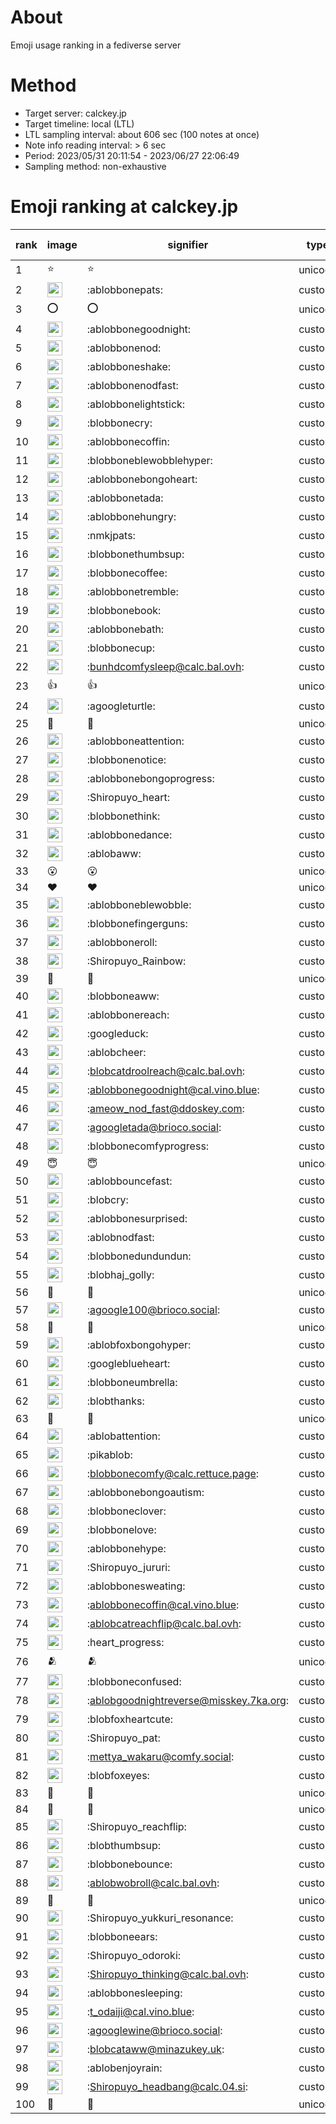 # About
Emoji usage ranking in a fediverse server

# Method
- Target server: calckey.jp
- Target timeline: local (LTL)
- LTL sampling interval: about 606 sec (100 notes at once)
- Note info reading interval: > 6 sec
- Period: 2023/05/31 20:11:54 - 2023/06/27 22:06:49 
- Sampling method: non-exhaustive

# Emoji ranking at calckey.jp

|rank|image|signifier|type|frequency score|
|----|----|----|----|----|
|1|⭐|⭐|unicode|523|
|2|<img height="24" src="https://calckey.jp/emoji/ablobbonepats.webp">|:ablobbonepats:|custom|131|
|3|⭕|⭕|unicode|49|
|4|<img height="24" src="https://calckey.jp/emoji/ablobbonegoodnight.webp">|:ablobbonegoodnight:|custom|49|
|5|<img height="24" src="https://calckey.jp/emoji/ablobbonenod.webp">|:ablobbonenod:|custom|48|
|6|<img height="24" src="https://calckey.jp/emoji/ablobboneshake.webp">|:ablobboneshake:|custom|40|
|7|<img height="24" src="https://calckey.jp/emoji/ablobbonenodfast.webp">|:ablobbonenodfast:|custom|38|
|8|<img height="24" src="https://calckey.jp/emoji/ablobbonelightstick.webp">|:ablobbonelightstick:|custom|29|
|9|<img height="24" src="https://calckey.jp/emoji/blobbonecry.webp">|:blobbonecry:|custom|26|
|10|<img height="24" src="https://calckey.jp/emoji/ablobbonecoffin.webp">|:ablobbonecoffin:|custom|25|
|11|<img height="24" src="https://calckey.jp/emoji/blobboneblewobblehyper.webp">|:blobboneblewobblehyper:|custom|20|
|12|<img height="24" src="https://calckey.jp/emoji/ablobbonebongoheart.webp">|:ablobbonebongoheart:|custom|20|
|13|<img height="24" src="https://calckey.jp/emoji/ablobbonetada.webp">|:ablobbonetada:|custom|20|
|14|<img height="24" src="https://calckey.jp/emoji/ablobbonehungry.webp">|:ablobbonehungry:|custom|20|
|15|<img height="24" src="https://calckey.jp/emoji/nmkjpats.webp">|:nmkjpats:|custom|15|
|16|<img height="24" src="https://calckey.jp/emoji/blobbonethumbsup.webp">|:blobbonethumbsup:|custom|14|
|17|<img height="24" src="https://calckey.jp/emoji/blobbonecoffee.webp">|:blobbonecoffee:|custom|14|
|18|<img height="24" src="https://calckey.jp/emoji/ablobbonetremble.webp">|:ablobbonetremble:|custom|13|
|19|<img height="24" src="https://calckey.jp/emoji/blobbonebook.webp">|:blobbonebook:|custom|12|
|20|<img height="24" src="https://calckey.jp/emoji/ablobbonebath.webp">|:ablobbonebath:|custom|11|
|21|<img height="24" src="https://calckey.jp/emoji/blobbonecup.webp">|:blobbonecup:|custom|11|
|22|<img height="24" src="https://calckey.jp/emoji/bunhdcomfysleep.webp">|:bunhdcomfysleep@calc.bal.ovh:|custom|10|
|23|👍|👍|unicode|10|
|24|<img height="24" src="https://calckey.jp/emoji/agoogleturtle.webp">|:agoogleturtle:|custom|9|
|25|🎉|🎉|unicode|9|
|26|<img height="24" src="https://calckey.jp/emoji/ablobboneattention.webp">|:ablobboneattention:|custom|8|
|27|<img height="24" src="https://calckey.jp/emoji/blobbonenotice.webp">|:blobbonenotice:|custom|8|
|28|<img height="24" src="https://calckey.jp/emoji/ablobbonebongoprogress.webp">|:ablobbonebongoprogress:|custom|8|
|29|<img height="24" src="https://calckey.jp/emoji/Shiropuyo_heart.webp">|:Shiropuyo_heart:|custom|8|
|30|<img height="24" src="https://calckey.jp/emoji/blobbonethink.webp">|:blobbonethink:|custom|8|
|31|<img height="24" src="https://calckey.jp/emoji/ablobbonedance.webp">|:ablobbonedance:|custom|7|
|32|<img height="24" src="https://calckey.jp/emoji/ablobaww.webp">|:ablobaww:|custom|7|
|33|😮|😮|unicode|6|
|34|❤|❤|unicode|6|
|35|<img height="24" src="https://calckey.jp/emoji/ablobboneblewobble.webp">|:ablobboneblewobble:|custom|6|
|36|<img height="24" src="https://calckey.jp/emoji/blobbonefingerguns.webp">|:blobbonefingerguns:|custom|6|
|37|<img height="24" src="https://calckey.jp/emoji/ablobboneroll.webp">|:ablobboneroll:|custom|5|
|38|<img height="24" src="https://calckey.jp/emoji/Shiropuyo_Rainbow.webp">|:Shiropuyo_Rainbow:|custom|5|
|39|🤝|🤝|unicode|5|
|40|<img height="24" src="https://calckey.jp/emoji/blobboneaww.webp">|:blobboneaww:|custom|5|
|41|<img height="24" src="https://calckey.jp/emoji/ablobbonereach.webp">|:ablobbonereach:|custom|5|
|42|<img height="24" src="https://calckey.jp/emoji/googleduck.webp">|:googleduck:|custom|5|
|43|<img height="24" src="https://calckey.jp/emoji/ablobcheer.webp">|:ablobcheer:|custom|4|
|44|<img height="24" src="https://calckey.jp/emoji/blobcatdroolreach.webp">|:blobcatdroolreach@calc.bal.ovh:|custom|4|
|45|<img height="24" src="https://calckey.jp/emoji/ablobbonegoodnight.webp">|:ablobbonegoodnight@cal.vino.blue:|custom|4|
|46|<img height="24" src="https://calckey.jp/emoji/ameow_nod_fast.webp">|:ameow_nod_fast@ddoskey.com:|custom|4|
|47|<img height="24" src="https://calckey.jp/emoji/agoogletada.webp">|:agoogletada@brioco.social:|custom|4|
|48|<img height="24" src="https://calckey.jp/emoji/blobbonecomfyprogress.webp">|:blobbonecomfyprogress:|custom|4|
|49|😇|😇|unicode|4|
|50|<img height="24" src="https://calckey.jp/emoji/ablobbouncefast.webp">|:ablobbouncefast:|custom|4|
|51|<img height="24" src="https://calckey.jp/emoji/blobcry.webp">|:blobcry:|custom|4|
|52|<img height="24" src="https://calckey.jp/emoji/ablobbonesurprised.webp">|:ablobbonesurprised:|custom|4|
|53|<img height="24" src="https://calckey.jp/emoji/ablobnodfast.webp">|:ablobnodfast:|custom|4|
|54|<img height="24" src="https://calckey.jp/emoji/blobbonedundundun.webp">|:blobbonedundundun:|custom|4|
|55|<img height="24" src="https://calckey.jp/emoji/blobhaj_golly.webp">|:blobhaj_golly:|custom|3|
|56|🦀|🦀|unicode|3|
|57|<img height="24" src="https://calckey.jp/emoji/agoogle100.webp">|:agoogle100@brioco.social:|custom|3|
|58|🍔|🍔|unicode|3|
|59|<img height="24" src="https://calckey.jp/emoji/ablobfoxbongohyper.webp">|:ablobfoxbongohyper:|custom|3|
|60|<img height="24" src="https://calckey.jp/emoji/googleblueheart.webp">|:googleblueheart:|custom|3|
|61|<img height="24" src="https://calckey.jp/emoji/blobboneumbrella.webp">|:blobboneumbrella:|custom|3|
|62|<img height="24" src="https://calckey.jp/emoji/blobthanks.webp">|:blobthanks:|custom|3|
|63|🍆|🍆|unicode|3|
|64|<img height="24" src="https://calckey.jp/emoji/ablobattention.webp">|:ablobattention:|custom|3|
|65|<img height="24" src="https://calckey.jp/emoji/pikablob.webp">|:pikablob:|custom|3|
|66|<img height="24" src="https://calckey.jp/emoji/blobbonecomfy.webp">|:blobbonecomfy@calc.rettuce.page:|custom|3|
|67|<img height="24" src="https://calckey.jp/emoji/ablobbonebongoautism.webp">|:ablobbonebongoautism:|custom|3|
|68|<img height="24" src="https://calckey.jp/emoji/blobboneclover.webp">|:blobboneclover:|custom|3|
|69|<img height="24" src="https://calckey.jp/emoji/blobbonelove.webp">|:blobbonelove:|custom|3|
|70|<img height="24" src="https://calckey.jp/emoji/ablobbonehype.webp">|:ablobbonehype:|custom|3|
|71|<img height="24" src="https://calckey.jp/emoji/Shiropuyo_jururi.webp">|:Shiropuyo_jururi:|custom|3|
|72|<img height="24" src="https://calckey.jp/emoji/ablobbonesweating.webp">|:ablobbonesweating:|custom|3|
|73|<img height="24" src="https://calckey.jp/emoji/ablobbonecoffin.webp">|:ablobbonecoffin@cal.vino.blue:|custom|3|
|74|<img height="24" src="https://calckey.jp/emoji/ablobcatreachflip.webp">|:ablobcatreachflip@calc.bal.ovh:|custom|3|
|75|<img height="24" src="https://calckey.jp/emoji/heart_progress.webp">|:heart_progress:|custom|3|
|76|🫂|🫂|unicode|3|
|77|<img height="24" src="https://calckey.jp/emoji/blobboneconfused.webp">|:blobboneconfused:|custom|3|
|78|<img height="24" src="https://calckey.jp/emoji/ablobgoodnightreverse.webp">|:ablobgoodnightreverse@misskey.7ka.org:|custom|3|
|79|<img height="24" src="https://calckey.jp/emoji/blobfoxheartcute.webp">|:blobfoxheartcute:|custom|3|
|80|<img height="24" src="https://calckey.jp/emoji/Shiropuyo_pat.webp">|:Shiropuyo_pat:|custom|2|
|81|<img height="24" src="https://calckey.jp/emoji/mettya_wakaru.webp">|:mettya_wakaru@comfy.social:|custom|2|
|82|<img height="24" src="https://calckey.jp/emoji/blobfoxeyes.webp">|:blobfoxeyes:|custom|2|
|83|🤯|🤯|unicode|2|
|84|🦆|🦆|unicode|2|
|85|<img height="24" src="https://calckey.jp/emoji/Shiropuyo_reachflip.webp">|:Shiropuyo_reachflip:|custom|2|
|86|<img height="24" src="https://calckey.jp/emoji/blobthumbsup.webp">|:blobthumbsup:|custom|2|
|87|<img height="24" src="https://calckey.jp/emoji/blobbonebounce.webp">|:blobbonebounce:|custom|2|
|88|<img height="24" src="https://calckey.jp/emoji/ablobwobroll.webp">|:ablobwobroll@calc.bal.ovh:|custom|2|
|89|🍚|🍚|unicode|2|
|90|<img height="24" src="https://calckey.jp/emoji/Shiropuyo_yukkuri_resonance.webp">|:Shiropuyo_yukkuri_resonance:|custom|2|
|91|<img height="24" src="https://calckey.jp/emoji/blobboneears.webp">|:blobboneears:|custom|2|
|92|<img height="24" src="https://calckey.jp/emoji/Shiropuyo_odoroki.webp">|:Shiropuyo_odoroki:|custom|2|
|93|<img height="24" src="https://calckey.jp/emoji/Shiropuyo_thinking.webp">|:Shiropuyo_thinking@calc.bal.ovh:|custom|2|
|94|<img height="24" src="https://calckey.jp/emoji/ablobbonesleeping.webp">|:ablobbonesleeping:|custom|2|
|95|<img height="24" src="https://calckey.jp/emoji/t_odaiji.webp">|:t_odaiji@cal.vino.blue:|custom|2|
|96|<img height="24" src="https://calckey.jp/emoji/agooglewine.webp">|:agooglewine@brioco.social:|custom|2|
|97|<img height="24" src="https://calckey.jp/emoji/blobcataww.webp">|:blobcataww@minazukey.uk:|custom|2|
|98|<img height="24" src="https://calckey.jp/emoji/ablobenjoyrain.webp">|:ablobenjoyrain:|custom|2|
|99|<img height="24" src="https://calckey.jp/emoji/Shiropuyo_headbang.webp">|:Shiropuyo_headbang@calc.04.si:|custom|2|
|100|🍟|🍟|unicode|2|
